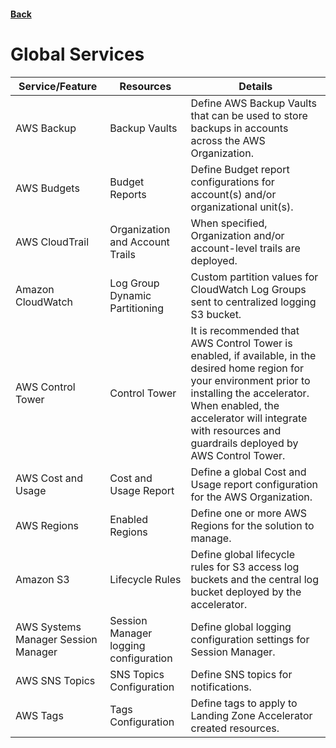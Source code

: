 #### [Back](./README.md)

# Global Services

| Service/Feature       | Resources | Details | 
| ---------------       | --------- | ------- |
| AWS Backup                            | Backup Vaults | Define AWS Backup Vaults that can be used to store backups in accounts across the AWS Organization.
| AWS Budgets                           | Budget Reports                            | Define Budget report configurations for account(s) and/or organizational unit(s).
| AWS CloudTrail                        | Organization and Account Trails           | When specified, Organization and/or account-level trails are deployed.
| Amazon CloudWatch                     | Log Group Dynamic Partitioning            | Custom partition values for CloudWatch Log Groups sent to centralized logging S3 bucket.
| AWS Control Tower                     | Control Tower                             | It is recommended that AWS Control Tower is enabled, if available, in the desired home region for your environment prior to installing the accelerator. When enabled, the accelerator will integrate with resources and guardrails deployed by AWS Control Tower.
| AWS Cost and Usage                    | Cost and Usage Report                     | Define a global Cost and Usage report configuration for the AWS Organization.
| AWS Regions                           | Enabled Regions                           | Define one or more AWS Regions for the solution to manage.
| Amazon S3                             | Lifecycle Rules                           | Define global lifecycle rules for S3 access log buckets and the central log bucket deployed by the accelerator.
| AWS Systems Manager Session Manager   | Session Manager logging configuration     | Define global logging configuration settings for Session Manager.
| AWS SNS Topics                        | SNS Topics Configuration                  | Define SNS topics for notifications.
| AWS Tags                              | Tags Configuration                        | Define tags to apply to Landing Zone Accelerator created resources.

